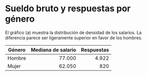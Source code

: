 # Sueldo bruto y respuestas por género

El gráfico (a) muestra la distribución de densidad de los salarios.
La diferencia parece ser ligeramente superior en favor de los hombres.

| Género | Mediana de salario | Respuestas |
| ------ | ------------------:| ----------:|
| Hombre |             77.000 |      4.922 |
| Mujer  |             62.050 |        820 |
